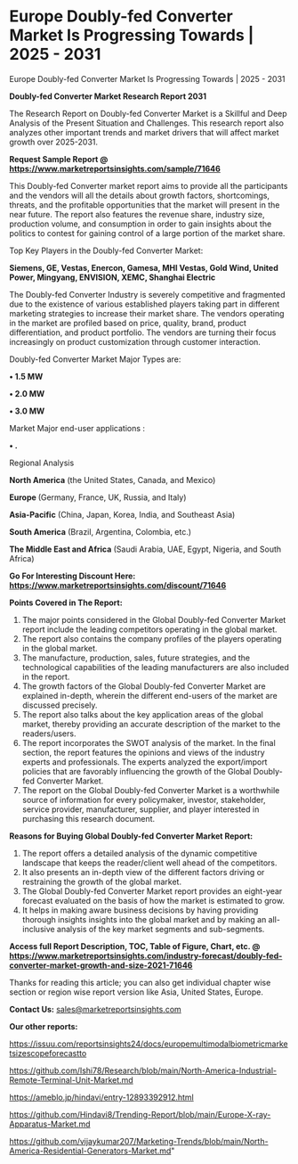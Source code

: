 # Europe Doubly-fed Converter Market Is Progressing Towards | 2025 - 2031
Europe Doubly-fed Converter Market Is Progressing Towards | 2025 - 2031

<strong>Doubly-fed Converter Market Research Report 2031</strong>

The Research Report on Doubly-fed Converter Market is a Skillful and Deep Analysis of the Present Situation and Challenges. This research report also analyzes other important trends and market drivers that will affect market growth over 2025-2031.

<strong>Request Sample Report @ <a href=https://www.marketreportsinsights.com/sample/71646>https://www.marketreportsinsights.com/sample/71646</a></strong>

This Doubly-fed Converter market report aims to provide all the participants and the vendors will all the details about growth factors, shortcomings, threats, and the profitable opportunities that the market will present in the near future. The report also features the revenue share, industry size, production volume, and consumption in order to gain insights about the politics to contest for gaining control of a large portion of the market share.

Top Key Players in the Doubly-fed Converter Market:

<strong>Siemens, GE, Vestas, Enercon, Gamesa, MHI Vestas, Gold Wind, United Power, Mingyang, ENVISION, XEMC, Shanghai Electric</strong>

The Doubly-fed Converter Industry is severely competitive and fragmented due to the existence of various established players taking part in different marketing strategies to increase their market share. The vendors operating in the market are profiled based on price, quality, brand, product differentiation, and product portfolio. The vendors are turning their focus increasingly on product customization through customer interaction.

Doubly-fed Converter Market Major Types are:

<strong>• 1.5 MW

• 2.0 MW

• 3.0 MW</strong>

Market Major end-user applications :

<strong>• .</strong>

Regional Analysis

</u><strong><b>North America</b></strong> (the United States, Canada, and Mexico)

<strong><b>Europe </b></strong>(Germany, France, UK, Russia, and Italy)

<strong><b>Asia-Pacific</b></strong> (China, Japan, Korea, India, and Southeast Asia)

<strong><b>South America</b></strong> (Brazil, Argentina, Colombia, etc.)

<strong><b>The Middle East and Africa</b></strong> (Saudi Arabia, UAE, Egypt, Nigeria, and South Africa)

<strong>Go For Interesting Discount Here: <a href=https://www.marketreportsinsights.com/discount/71646>https://www.marketreportsinsights.com/discount/71646</a></strong>

<strong>Points Covered in The Report:</strong>
<ol>
  <li>The major points considered in the Global Doubly-fed Converter Market report include the leading competitors operating in the global market.</li>
  <li>The report also contains the company profiles of the players operating in the global market.</li>
  <li>The manufacture, production, sales, future strategies, and the technological capabilities of the leading manufacturers are also included in the report.</li>
  <li>The growth factors of the Global Doubly-fed Converter Market are explained in-depth, wherein the different end-users of the market are discussed precisely.</li>
  <li>The report also talks about the key application areas of the global market, thereby providing an accurate description of the market to the readers/users.</li>
  <li>The report incorporates the SWOT analysis of the market. In the final section, the report features the opinions and views of the industry experts and professionals. The experts analyzed the export/import policies that are favorably influencing the growth of the Global Doubly-fed Converter Market.</li>
  <li>The report on the Global Doubly-fed Converter Market is a worthwhile source of information for every policymaker, investor, stakeholder, service provider, manufacturer, supplier, and player interested in purchasing this research document.</li>
</ol>
<strong>Reasons for Buying Global Doubly-fed Converter Market Report:</strong>

<ol>
  <li>The report offers a detailed analysis of the dynamic competitive landscape that keeps the reader/client well ahead of the competitors.</li>
  <li>It also presents an in-depth view of the different factors driving or restraining the growth of the global market.</li>
  <li>The Global Doubly-fed Converter Market report provides an eight-year forecast evaluated on the basis of how the market is estimated to grow.</li>
  <li>It helps in making aware business decisions by having providing thorough insights insights into the global market and by making an all-inclusive analysis of the key market segments and sub-segments.</li>
</ol>
<strong>Access full Report Description, TOC, Table of Figure, Chart, etc. @ <a href=https://www.marketreportsinsights.com/industry-forecast/doubly-fed-converter-market-growth-and-size-2021-71646>https://www.marketreportsinsights.com/industry-forecast/doubly-fed-converter-market-growth-and-size-2021-71646</a></strong>


Thanks for reading this article; you can also get individual chapter wise section or region wise report version like Asia, United States, Europe.

<strong>Contact Us:</strong>
sales@marketreportsinsights.com

<strong>Our other reports:</strong>

<a href=https://issuu.com/reportsinsights24/docs/europemultimodalbiometricmarketsizescopeforecastto>https://issuu.com/reportsinsights24/docs/europemultimodalbiometricmarketsizescopeforecastto</a>

<a href=https://github.com/Ishi78/Research/blob/main/North-America-Industrial-Remote-Terminal-Unit-Market.md>https://github.com/Ishi78/Research/blob/main/North-America-Industrial-Remote-Terminal-Unit-Market.md</a>

<a href=https://ameblo.jp/hindavi/entry-12893392912.html>https://ameblo.jp/hindavi/entry-12893392912.html</a>

<a href=https://github.com/Hindavi8/Trending-Report/blob/main/Europe-X-ray-Apparatus-Market.md>https://github.com/Hindavi8/Trending-Report/blob/main/Europe-X-ray-Apparatus-Market.md</a>

<a href=https://github.com/vijaykumar207/Marketing-Trends/blob/main/North-America-Residential-Generators-Market.md>https://github.com/vijaykumar207/Marketing-Trends/blob/main/North-America-Residential-Generators-Market.md</a>"
